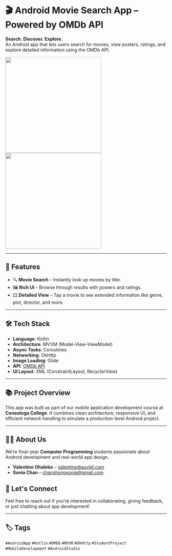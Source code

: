 # 🎬 Android Movie Search App – Powered by OMDb API  
**Search. Discover. Explore.**  
An Android app that lets users search for movies, view posters, ratings, and explore detailed information using the OMDb API.

<p float="left">
  <img src="https://github.com/user-attachments/assets/9fc69906-ea5e-4e3a-a879-ece7f9010c80" width="300" />
  <img src="https://github.com/user-attachments/assets/7b78c59c-85f1-4f75-bf9c-5cb1ce82367b" width="300" />
</p>

---

## 🚀 Features
- 🔍 **Movie Search** – Instantly look up movies by title.
- 🖼️ **Rich UI** – Browse through results with posters and ratings.
- 🎞️ **Detailed View** – Tap a movie to see extended information like genre, plot, director, and more.

---

## 🛠️ Tech Stack
- **Language**: Kotlin  
- **Architecture**: MVVM (Model-View-ViewModel)  
- **Async Tasks**: Coroutines  
- **Networking**: OkHttp  
- **Image Loading**: Glide  
- **API**: [OMDb API](https://www.omdbapi.com/)  
- **UI Layout**: XML (ConstraintLayout, RecyclerView)

---

## 📚 Project Overview
This app was built as part of our mobile application development course at **Conestoga College**. It combines clean architecture, responsive UI, and efficient network handling to simulate a production-level Android project.

---

## 👨‍💻 About Us
We’re final-year **Computer Programming** students passionate about Android development and real-world app design.

- **Valentine Ohalebo** – valentine@auviel.com  
- **Sonia Chan** – chanshongsonia@gmail.com


## 📢 Let's Connect
Feel free to reach out if you're interested in collaborating, giving feedback, or just chatting about app development!

---

## 🏷️ Tags  
`#AndroidApp` `#Kotlin` `#OMDb` `#MVVM` `#OkHttp` `#StudentProject` `#MobileDevelopment` `#AndroidStudio`

